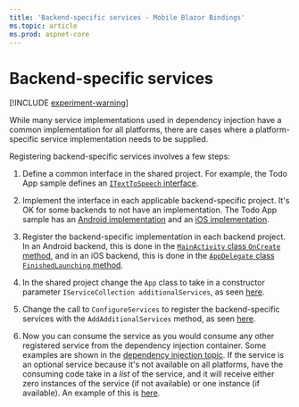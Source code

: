 ```yaml
---
title: 'Backend-specific services - Mobile Blazor Bindings'
ms.topic: article
ms.prod: aspnet-core
---
```


# Backend-specific services

[!INCLUDE [experiment-warning](../includes/experiment-warning.md)]

While many service implementations used in dependency injection have a common implementation for all platforms, there are cases where a platform-specific service implementation needs to be supplied.

Registering backend-specific services involves a few steps:

1. Define a common interface in the shared project. For example, the Todo App sample defines an [`ITextToSpeech` interface](https://github.com/xamarin/MobileBlazorBindings/blob/master/samples/MobileBlazorBindingsTodoSample/MobileBlazorBindingsTodo/ITextToSpeech.cs).

1. Implement the interface in each applicable backend-specific project. It's OK for some backends to not have an implementation. The Todo App sample has an [Android implementation](https://github.com/xamarin/MobileBlazorBindings/blob/master/samples/MobileBlazorBindingsTodoSample/MobileBlazorBindingsTodo.Android/TextToSpeech_Android.cs) and an [iOS implementation](https://github.com/xamarin/MobileBlazorBindings/blob/master/samples/MobileBlazorBindingsTodoSample/MobileBlazorBindingsTodo.iOS/TextToSpeech_iOS.cs).

1. Register the backend-specific implementation in each backend project. In an Android backend, this is done in the [`MainActivity` class `OnCreate` method](https://github.com/xamarin/MobileBlazorBindings/blob/master/samples/MobileBlazorBindingsTodoSample/MobileBlazorBindingsTodo.Android/MainActivity.cs#L26-L30), and in an iOS backend, this is done in the [`AppDelegate` class `FinishedLaunching` method](https://github.com/xamarin/MobileBlazorBindings/blob/master/samples/MobileBlazorBindingsTodoSample/MobileBlazorBindingsTodo.iOS/AppDelegate.cs#L24-L28).

1. In the shared project change the `App` class to take in a constructor parameter `IServiceCollection additionalServices`, as seen [here](https://github.com/xamarin/MobileBlazorBindings/blob/master/samples/MobileBlazorBindingsTodoSample/MobileBlazorBindingsTodo/App.cs#L12).

1. Change the call to `ConfigureServices` to register the backend-specific services with the `AddAdditionalServices` method, as seen [here](https://github.com/xamarin/MobileBlazorBindings/blob/master/samples/MobileBlazorBindingsTodoSample/MobileBlazorBindingsTodo/App.cs#L17-L21).

1. Now you can consume the service as you would consume any other registered service from the dependency injection container. Some examples are shown in the [dependency injection topic](dependency-injection.md). If the service is an optional service because it's not available on all platforms, have the consuming code take in a _list_ of the service, and it will receive either zero instances of the service (if not available) or one instance (if available). An example of this is [here](https://github.com/xamarin/MobileBlazorBindings/blob/master/samples/MobileBlazorBindingsTodoSample/MobileBlazorBindingsTodo/TodoEntryDetails.razor#L2).
